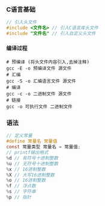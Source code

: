 ### C语言基础

```c
// 引入头文件
#include <文件名> // 引入C语言库头文件
#include "文件名" // 引入自定义头文件
```

#### 编译过程

```shell
# 预编译 (将头文件内容引入,去掉注释)
gcc -E -o 预编译文件 源文件
# 汇编
gcc -S -o 汇编语言文件 源文件
# 编译
gcc -c -o 二进制文件 源文件
# 链接
gcc -o 可执行文件 二进制文件
```

### 语法

```c
// 定义常量
#define 常量名 常量值
const 常量类型 常量名 = 常量值;
// printf输出格式
%d // 有符号十进制整数
%u // 无符号十进制整数
%x // 16进制整数
%X // 大写16进制整数
%o // 16进制整数
%f // 浮点数
%s // 字符串
%p // 指针
```

